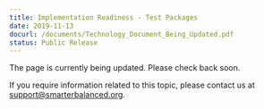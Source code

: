 ```yaml
---
title: Implementation Readiness - Test Packages
date: 2019-11-13
docurl: /documents/Technology_Document_Being_Updated.pdf
status: Public Release
---
```

The page is currently being updated. Please check back soon.

If you require information related to this topic, please contact us at support@smarterbalanced.org.